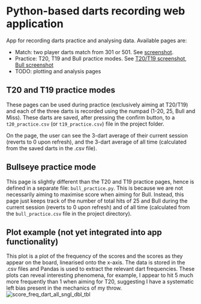 # Python-based darts recording web application
App for recording darts practice and analysing data. Available pages are:
- Match: two player darts match from 301 or 501. See [screenshot](./assets/screenshots/match.png).
- Practice: T20, T19 and Bull practice modes. See [T20/T19 screenshot](./assets/screenshots/t20.jpg), [Bull screenshot](./assets/screenshots/bull.png)
- TODO: plotting and analysis pages

## T20 and T19 practice modes
These pages can be used during practice (exclusively aiming at T20/T19) and each of the three darts is recorded using the numpad (1-20, 25, Bull and Miss). These darts are saved, after pressing the confirm button, to a `t20_practice.csv` (or `t19_practice.csv`) file in the project folder.

On the page, the user can see the 3-dart average of their current session (reverts to 0 upon refresh), and the 3-dart average of all time (calculated from the saved darts in the .csv file).

## Bullseye practice mode
This page is slightly different than the T20 and T19 practice pages, hence is defined in a separate file: `bull_practice.py`. This is because we are not necessarily aiming to maximise score when aiming for Bull. Instead, this page just keeps track of the number of total hits of 25 and Bull during the current session (reverts to 0 upon refresh) and of all time (calculated from the `bull_practice.csv` file in the project directory).

## Plot example (not yet integrated into app functionality)
This plot is a plot of the frequency of the scores and the scores as they appear on the board, linearised onto the x-axis. The data is stored in the .csv files and Pandas is used to extract the relevant dart frequencies. These plots can reveal interesting phenomena, for example, I appear to hit 5 much more frequently than 1 when aiming for T20, suggesting I have a systematic left bias present in the mechanics of my throw.<br>
![score_freq_dart_all_sngl_dbl_tbl](https://github.com/Henryp1997/darts_app/assets/118852495/015b932b-f1c7-4d5e-b8c9-5e2dd001a149)
